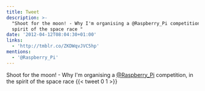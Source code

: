 ```yaml
---
title: Tweet
description: >-
  "Shoot for the moon! - Why I'm organising a @Raspberry_Pi competition, in the
  spirit of the space race "
date: '2012-04-12T08:04:30+01:00'
links:
  - 'http://tmblr.co/ZKDWqvJVC5hp'
mentions:
  - '@Raspberry_Pi'
---
```

Shoot for the moon! - Why I'm organising a [@Raspberry_Pi](https://twitter.com/@Raspberry_Pi) competition, in the spirit of the space race 
      {{< tweet 0 1 >}}
    
